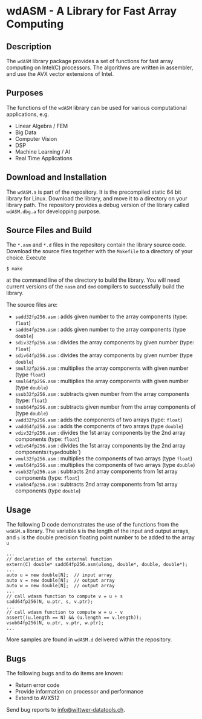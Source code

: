 # wdASM - A Library for Fast Array Computing

## Description
The `wdASM` library package provides a set of functions for fast array computing on Intel(C) processors. The algorithms are written in assembler, and use the AVX vector extensions of Intel.

## Purposes
The functions of the `wdASM` library can be used for various computational applications, e.g.

* Linear Algebra / FEM
* Big Data
* Computer Vision
* DSP
* Machine Learning / AI
* Real Time Applications


## Download and Installation
The `wdASM.a` is part of the repository. It is the precompiled static 64 bit library for Linux. Download the library, and move it to a directory on your library path. The repository provides a debug version of the library called `wdASM.dbg.a` for developping purpose.


## Source Files and Build
The `*.asm` and `*.d` files in the repository contain the library source code. Download the source files together with the `Makefile` to a directory of your choice. Execute

`$ make`

at the command line of the directory to build the library. You will need current versions of the `nasm` and `dmd` compilers to successfully build the library.

The source files are:

* `sadd32fp256.asm` : adds given number to the array components (type: `float`)
* `sadd64fp256.asm` : adds given number to the array components (type `double`)
* `sdiv32fp256.asm` : divides the array components by given number (type: `float`)
* `sdiv64fp256.asm` : divides the array components by given number (type `double`)
* `smul32fp256.asm` : multiplies the array components with given number (type `float`)
* `smul64fp256.asm` : multiplies the array components with given number (type `double`)
* `ssub32fp256.asm` : subtracts given number from the array components (type: `float`)
* `ssub64fp256.asm` : subtracts given number from the array components of (type `double`)
* `vadd32fp256.asm` : adds the components of two arrays (type: `float`)
* `vadd64fp256.asm` : adds the components of two arrays (type `double`)
* `vdiv32fp256.asm` : divides the 1st array components by the 2nd array components (type: `float`)
* `vdiv64fp256.asm` : divides the 1st array components by the 2nd array components` (type `double`)
* `vmul32fp256.asm` : multiplies the components of two arrays (type `float`)
* `vmul64fp256.asm` : multiplies the components of two arrays (type `double`)
* `vsub32fp256.asm` : subtracts 2nd array components from 1st array components (type: `float`)
* `vsub64fp256.asm` : subtracts 2nd array components from 1st array components (type `double`)


## Usage
The following D code demonstrates the use of the functions from the `wdASM.a` library. The variable `N` is the length of the input and output arrays, and `s` is the double precision floating point number to be added to the array `u`

```
...
// declaration of the external function
extern(C) double* sadd64fp256.asm(ulong, double*, double, double*);
...
auto u = new double[N];  // input array
auto v = new double[N];  // output array
auto w = new double[N];  // output array
...
// call wdasm function to compute v = u + s
sadd64fp256(N, u.ptr, s, v.ptr);
...
// call wdasm function to compute w = u - v
assert((u.length == N) && (u.length == v.length));
vsub64fp256(N, u.ptr, v.ptr, w.ptr);
...
```

More samples are found in `wdASM.d` delivered within the repository.


## Bugs
The following bugs and to do items are known:

* Return error code
* Provide information on processor and performance
* Extend to AVX512

Send bug reports to [info@wittwer-datatools.ch](mailto:info@wittwer-datatools.ch).